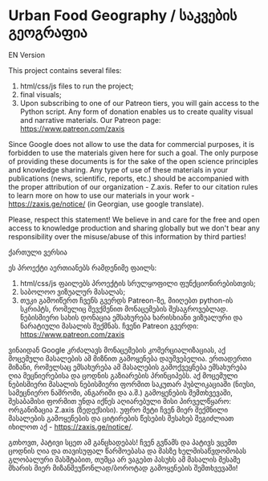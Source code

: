 # Urban Food Geography / საკვების გეოგრაფია

EN Version

This project contains several files:

1. html/css/js files to run the project;
2. final visuals; 
3. Upon subscribing to one of our Patreon tiers, you will gain access to the Python script. Any form of donation enables us to create quality visual and narrative materials. Our Patreon page: https://www.patreon.com/zaxis 

Since Google does not allow to use the data for commercial purposes, it is forbidden to use the materials given here for such a goal. 
The only purpose of providing these documents is for the sake of the open science principles and knowledge sharing. Any type of use of these materials
in your publications (news, scientific, reports, etc.) should be accompanied with the proper attribution of our organization - Z.axis. Refer to our citation
rules to learn more on how to use our materials in your work - https://zaxis.ge/notice/ (in Georgian, use google translate).

Please, respect this statement! We believe in and care for the free and open access to knowledge production and sharing globally but we don't bear any responsibility over the misuse/abuse of this information by third parties!

ქართული ვერსია

ეს პროექტი აერთიანებს რამდენიმე ფაილს: 

1. html/css/js ფაილებს პროექტის სრულყოფილი ფუნქციონირებისთვის;
2. საბოლოო ვიზუალურ მასალას;
3. თუკი გამოიწერთ ჩვენს გვერდს Patreon-ზე, მიიღებთ python-ის სკრიპტს, რომელიც შევქმენით მონაცემების შესაგროვებლად. ნებისმიერი სახის დონაცია ემსახურება ხარისხიანი ვიზუალური და ნარატიული მასალის შექმნას. ჩვენი Patreon გვერდი: https://www.patreon.com/zaxis 

ვინაიდან Google კრძალავს მონაცემების კომერციალიზაციას, აქ მოცემული მასალების ამ მიზნით გამოყენება დაუშვებელია. 
ერთადერთი მიზანი, რომელსაც ემსახურება ამ მასალების გამოქვეყნება ემსახურება ღია მეცნიერებისა და ცოდნის გაზიარების პრინციპებს. აქ მოცემული ნებისმიერი მასალის
ნებისმიერი ფორმით საკუთარ პუბლიკაციაში (ნიუსი, სამეცნიერო ნაშრომი, ანგარიში და ა.შ.) გამოყენების შემთხვევაში, შესაბამისი ფორმით უნდა იქნეს აღიარებული მისი 
პირველწყარო: ორგანიზაცია Z.axis (ზედექსისი). უფრო მეტი ჩვენ მიერ შექმნილი მასალების გამოყენების და ციტირების წესების შესახებ შეგიძლიათ იხილოთ აქ - https://zaxis.ge/notice/. 

გთხოვთ, პატივი სცეთ ამ განცხადებას! ჩვენ გვწამს და პატივს ვცემთ ცოდნის ღია და თავისუფალ წარმოებასა და მასზე ხელმისაწვდომობას გლობალური მასშტაბით, თუმცა არ ვაგებთ 
პასუხს ამ მასალის მესამე მხარის მიერ მიზანშეუწონლად/ბოროტად გამოყენების შემთხვევაში!

